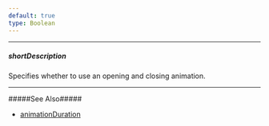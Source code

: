 ```yaml
---
default: true
type: Boolean
---
```

---
##### shortDescription
Specifies whether to use an opening and closing animation.

---
#####See Also#####
- [animationDuration](/api-reference/10%20UI%20Widgets/dxDrawer/1%20Configuration/animationDuration.md '/Documentation/ApiReference/UI_Widgets/dxDrawer/Configuration/#animationDuration')